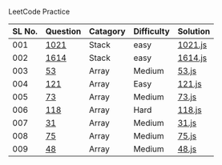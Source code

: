 LeetCode Practice

| SL No. | Question                                                                                    | Catagory | Difficulty | Solution                                                        |
| ------ | ------------------------------------------------------------------------------------------- | -------- | ---------- | --------------------------------------------------------------- |
| 001    | [1021](https://leetcode.com/problems/remove-outermost-parentheses/description/)             | Stack    | easy       | [1021.js](https://github.com/wgetDJ/leetcode/blob/main/1021.js) |
| 002    | [1614](https://leetcode.com/problems/maximum-nesting-depth-of-the-parentheses/description/) | Stack    | easy       | [1614.js](https://github.com/wgetDJ/leetcode/blob/main/1614.js) |
| 003    | [53](https://leetcode.com/problems/maximum-subarray/description/)                           | Array    | Medium     | [53.js](https://github.com/wgetDJ/leetcode/blob/main/53.js)     |
| 004    | [121](https://leetcode.com/problems/best-time-to-buy-and-sell-stock/description/)           | Array    | Easy       | [121.js](https://github.com/wgetDJ/leetcode/blob/main/121.js)   |
| 005    | [73](https://leetcode.com/problems/set-matrix-zeroes/description/)                          | Array    | Medium     | [73.js](https://github.com/wgetDJ/leetcode/blob/main/73.js)     |
| 006    | [118](https://leetcode.com/problems/pascals-triangle/description/)                          | Array    | Hard       | [118.js](https://github.com/wgetDJ/leetcode/blob/main/118.js)   |
| 007    | [31](https://leetcode.com/problems/next-permutation/)                                       | Array    | Medium     | [31.js](https://github.com/wgetDJ/leetcode/blob/main/31.js)     |
| 008    | [75](https://leetcode.com/problems/sort-colors/)                                            | Array    | Medium     | [75.js](https://github.com/wgetDJ/leetcode/blob/main/75.js)     |
| 009    | [48](https://leetcode.com/problems/rotate-image/)                                           | Array    | Medium     | [48.js](https://github.com/wgetDJ/leetcode/blob/main/48.js)     |
